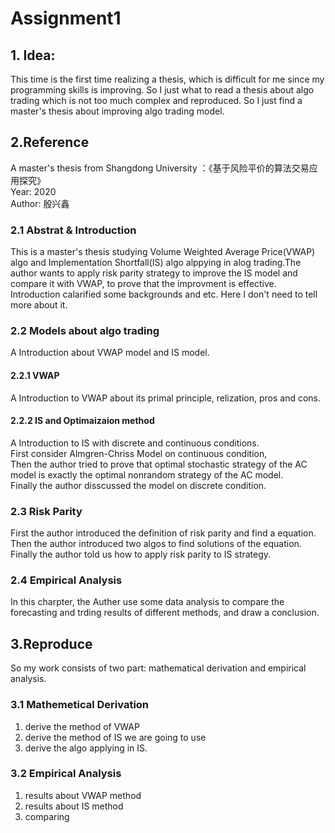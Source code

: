 # Assignment1
## 1. Idea:
This time is the first time realizing a thesis, which is difficult for me since my programming skills is improving. So I just what to read a thesis about algo trading which is not too much complex and reproduced. So I just find a master's thesis about improving algo trading model.
## 2.Reference
A master's thesis from Shangdong University ：《基于风险平价的算法交易应用探究》\
Year: 2020\
Author: 殷兴鑫
### 2.1 Abstrat & Introduction
This is a master's thesis studying Volume Weighted Average Price(VWAP) algo and Implementation Shortfall(IS) algo alppying in alog trading.The author wants to apply risk parity strategy to improve the IS model and compare it with VWAP, to prove that the improvment is effective.\
Introduction calarified some backgrounds and etc. Here I don't need to tell more about it.
### 2.2 Models about algo trading
A Introduction about VWAP model and IS model.
#### 2.2.1 VWAP
A Introduction to VWAP about its primal principle, relization, pros and cons.
#### 2.2.2 IS and Optimaizaion method
A Introduction to IS with discrete and continuous conditions.\
First consider Almgren-Chriss Model on continuous condition,\
Then the author tried to prove that optimal stochastic strategy of the AC model is exactly the optimal nonrandom strategy of the AC model. \
Finally the author disscussed the model on discrete condition.
### 2.3 Risk Parity
First the author introduced the definition of risk parity and find a equation.\
Then the author introduced two algos to find solutions of the equation.\
Finally the author told us how to apply risk parity to IS strategy.
### 2.4 Empirical Analysis
In this charpter, the Auther use some data analysis to compare the forecasting and trding results of different methods, and draw a conclusion.
## 3.Reproduce
So my work consists of two part: mathematical derivation and empirical analysis.
### 3.1 Mathemetical Derivation
1. derive the method of VWAP
2. derive the method of IS we are going to use
3. derive the algo applying in IS.
### 3.2 Empirical Analysis
1. results about VWAP method
2. results about IS method
3. comparing
